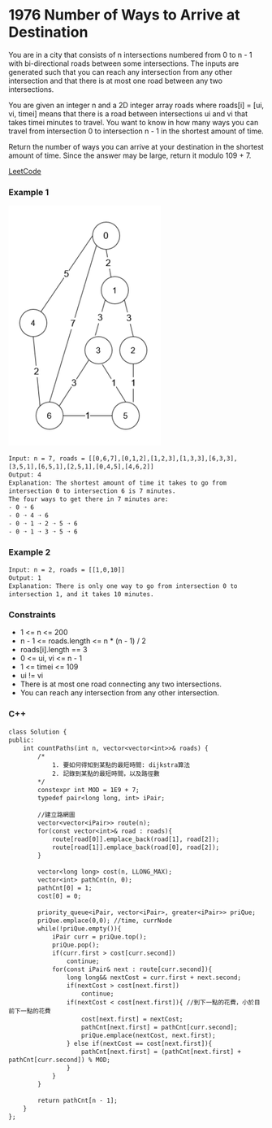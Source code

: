 # 1976 Number of Ways to Arrive at Destination

You are in a city that consists of n intersections numbered from 0 to n - 1 with bi-directional roads between some intersections. The inputs are generated such that you can reach any intersection from any other intersection and that there is at most one road between any two intersections.

You are given an integer n and a 2D integer array roads where roads[i] = [ui, vi, timei] means that there is a road between intersections ui and vi that takes timei minutes to travel. You want to know in how many ways you can travel from intersection 0 to intersection n - 1 in the shortest amount of time.

Return the number of ways you can arrive at your destination in the shortest amount of time. Since the answer may be large, return it modulo 109 + 7.

[LeetCode](https://leetcode.cn/problems/number-of-ways-to-arrive-at-destination/description/)

### Example 1

<img src="img/1976_1.png" width = "300"/>

```
Input: n = 7, roads = [[0,6,7],[0,1,2],[1,2,3],[1,3,3],[6,3,3],[3,5,1],[6,5,1],[2,5,1],[0,4,5],[4,6,2]]
Output: 4
Explanation: The shortest amount of time it takes to go from intersection 0 to intersection 6 is 7 minutes.
The four ways to get there in 7 minutes are:
- 0 ➝ 6
- 0 ➝ 4 ➝ 6
- 0 ➝ 1 ➝ 2 ➝ 5 ➝ 6
- 0 ➝ 1 ➝ 3 ➝ 5 ➝ 6
```

### Example 2

```
Input: n = 2, roads = [[1,0,10]]
Output: 1
Explanation: There is only one way to go from intersection 0 to intersection 1, and it takes 10 minutes.
```

### Constraints

* 1 <= n <= 200
* n - 1 <= roads.length <= n * (n - 1) / 2
* roads[i].length == 3
* 0 <= ui, vi <= n - 1
* 1 <= timei <= 109
* ui != vi
* There is at most one road connecting any two intersections.
* You can reach any intersection from any other intersection.

### C++ 

```
class Solution {
public:
    int countPaths(int n, vector<vector<int>>& roads) {
        /*
            1. 要如何得知到某點的最短時間: dijkstra算法
            2. 記錄到某點的最短時間，以及路徑數
        */
        constexpr int MOD = 1E9 + 7;
        typedef pair<long long, int> iPair; 

        //建立路網圖
        vector<vector<iPair>> route(n);
        for(const vector<int>& road : roads){
            route[road[0]].emplace_back(road[1], road[2]);
            route[road[1]].emplace_back(road[0], road[2]);
        }

        vector<long long> cost(n, LLONG_MAX);
        vector<int> pathCnt(n, 0);
        pathCnt[0] = 1;
        cost[0] = 0;

        priority_queue<iPair, vector<iPair>, greater<iPair>> priQue;
        priQue.emplace(0,0); //time, currNode
        while(!priQue.empty()){
            iPair curr = priQue.top();
            priQue.pop();
            if(curr.first > cost[curr.second])
                continue;
            for(const iPair& next : route[curr.second]){
                long long&& nextCost = curr.first + next.second;
                if(nextCost > cost[next.first])
                    continue;
                if(nextCost < cost[next.first]){ //到下一點的花費，小於目前下一點的花費
                    cost[next.first] = nextCost;
                    pathCnt[next.first] = pathCnt[curr.second];
                    priQue.emplace(nextCost, next.first);
                } else if(nextCost == cost[next.first]){
                    pathCnt[next.first] = (pathCnt[next.first] + pathCnt[curr.second]) % MOD;
                }
            }
        }

        return pathCnt[n - 1];
    }
};
```
